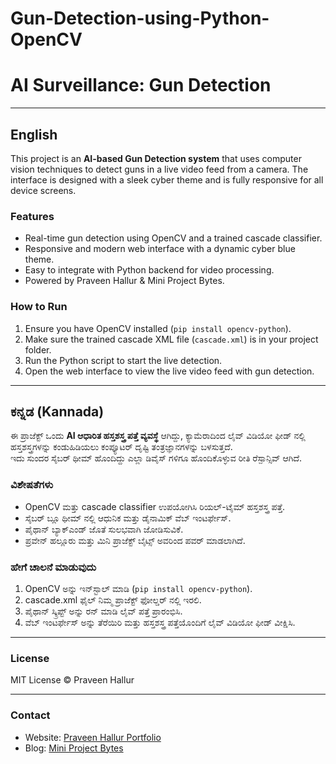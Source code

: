 # Gun-Detection-using-Python-OpenCV

# AI Surveillance: Gun Detection

---

## English

This project is an **AI-based Gun Detection system** that uses computer vision techniques to detect guns in a live video feed from a camera. The interface is designed with a sleek cyber theme and is fully responsive for all device screens.

### Features
- Real-time gun detection using OpenCV and a trained cascade classifier.
- Responsive and modern web interface with a dynamic cyber blue theme.
- Easy to integrate with Python backend for video processing.
- Powered by Praveen Hallur & Mini Project Bytes.

### How to Run
1. Ensure you have OpenCV installed (`pip install opencv-python`).
2. Make sure the trained cascade XML file (`cascade.xml`) is in your project folder.
3. Run the Python script to start the live detection.
4. Open the web interface to view the live video feed with gun detection.

---

## ಕನ್ನಡ (Kannada)

ಈ ಪ್ರಾಜೆಕ್ಟ್ ಒಂದು **AI ಆಧಾರಿತ ಹಸ್ತಶಸ್ತ್ರ ಪತ್ತೆ ವ್ಯವಸ್ಥೆ** ಆಗಿದ್ದು, ಕ್ಯಾಮೆರಾದಿಂದ ಲೈವ್ ವಿಡಿಯೋ ಫೀಡ್ ನಲ್ಲಿ ಹಸ್ತಶಸ್ತ್ರಗಳನ್ನು ಕಂಡುಹಿಡಿಯಲು ಕಂಪ್ಯೂಟರ್ ದೃಷ್ಟಿ ತಂತ್ರಜ್ಞಾನಗಳನ್ನು ಬಳಸುತ್ತದೆ.  
ಇದು ಸುಂದರ ಸೈಬರ್ ಥೀಮ್ ಹೊಂದಿದ್ದು ಎಲ್ಲಾ ಡಿವೈಸ್ ಗಳಿಗೂ ಹೊಂದಿಕೊಳ್ಳುವ ರೀತಿ ರೆಸ್ಪಾನ್ಸಿವ್ ಆಗಿದೆ.

### ವಿಶೇಷತೆಗಳು
- OpenCV ಮತ್ತು cascade classifier ಉಪಯೋಗಿಸಿ ರಿಯಲ್-ಟೈಮ್ ಹಸ್ತಶಸ್ತ್ರ ಪತ್ತೆ.
- ಸೈಬರ್ ಬ್ಲೂ ಥೀಮ್ ನಲ್ಲಿ ಆಧುನಿಕ ಮತ್ತು ಡೈನಾಮಿಕ್ ವೆಬ್ ಇಂಟರ್ಫೇಸ್.
- ಪೈಥಾನ್ ಬ್ಯಾಕ್‌ಎಂಡ್ ಜೊತೆ ಸುಲಭವಾಗಿ ಜೋಡಿಸುವಿಕೆ.
- ಪ್ರವೇನ್ ಹಲ್ಲೂರು ಮತ್ತು ಮಿನಿ ಪ್ರಾಜೆಕ್ಟ್ ಬೈಟ್ಸ್ ಅವರಿಂದ ಪವರ್ ಮಾಡಲಾಗಿದೆ.

### ಹೇಗೆ ಚಾಲನೆ ಮಾಡುವುದು
1. OpenCV ಅನ್ನು ಇನ್‌ಸ್ಟಾಲ್ ಮಾಡಿ (`pip install opencv-python`).
2. cascade.xml ಫೈಲ್ ನಿಮ್ಮ ಪ್ರಾಜೆಕ್ಟ್ ಫೋಲ್ಡರ್ ನಲ್ಲಿ ಇರಲಿ.
3. ಪೈಥಾನ್ ಸ್ಕ್ರಿಪ್ಟ್ ಅನ್ನು ರನ್ ಮಾಡಿ ಲೈವ್ ಪತ್ತೆ ಪ್ರಾರಂಭಿಸಿ.
4. ವೆಬ್ ಇಂಟರ್ಫೇಸ್ ಅನ್ನು ತೆರೆಯಿರಿ ಮತ್ತು ಹಸ್ತಶಸ್ತ್ರ ಪತ್ತೆಯೊಂದಿಗೆ ಲೈವ್ ವಿಡಿಯೋ ಫೀಡ್ ವೀಕ್ಷಿಸಿ.

---

### License

MIT License © Praveen Hallur

---

### Contact

- Website: [Praveen Hallur Portfolio](https://praveenportfolio2003.blogspot.com/)  
- Blog: [Mini Project Bytes](https://miniprojectbytes.blogspot.com/)
